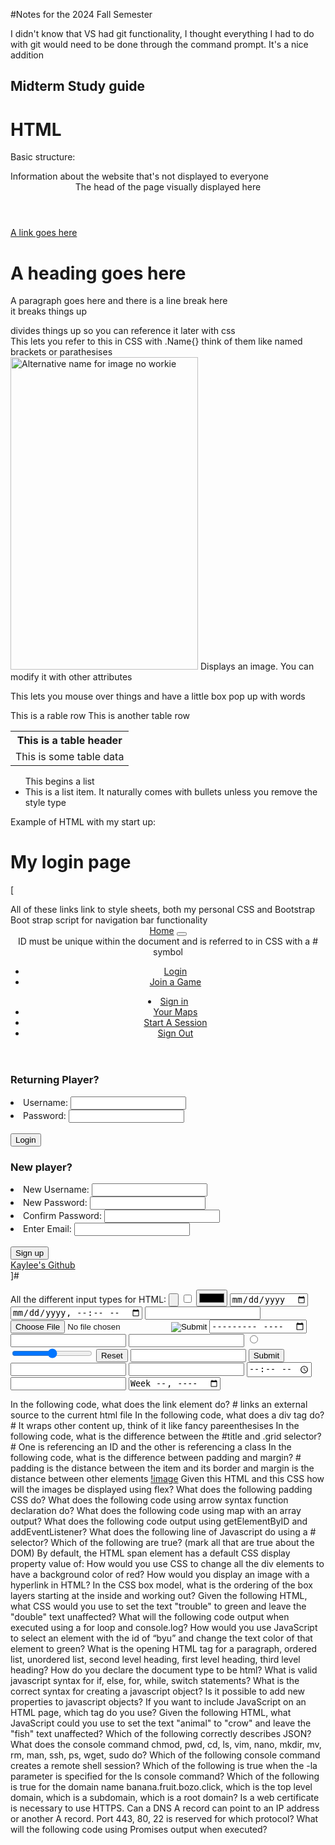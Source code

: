#Notes for the 2024 Fall Semester

I didn't know that VS had git functionality, I thought everything I had to do with git would need to be done through the command prompt. It's a nice addition

## Midterm Study guide

# HTML

Basic structure:

<!DOCTYPE HTML>
<html lang = "en">
  <head> Information about the website that's not displayed to everyone </head>
  <body>
    <header> The head of the page visually displayed here </header>
    <a href> A link goes here </a>
    <h1> A heading goes here </h1>
    <p> A paragraph goes here and there is a line break here <br> it breaks things up </p>
    <div> divides things up so you can reference it later with css </div>
    <div class = "Name" > This lets you refer to this in CSS with .Name{} think of them like named brackets or parathesises</div>
    <img src = "#" height = "500" width = "300" alt = "Alternative name for image no workie" > Displays an image. You can modify it with other attributes
    <p title = "Title"> This lets you mouse over things and have a little box pop up with words </p>
    <table class = "This defines a table">
      <tr> This is a rable row</tr>
        <th> This is a table header </th>
      <tr> This is another table row</tr>
        <td> This is some table data </td>
    </table>
    <ul> This begins a list
    <li> This is a list item. It naturally comes with bullets unless you remove the style type </li>
    </ul>
  </body>
  <footer></footer>
</html>

Example of HTML with my start up:

# My login page 

[<!DOCTYPE html>
<html lang="en" xmlns="http://www.w3.org/1999/html">
<head>
    <meta charset="UTF-8">
    <title>Login</title>
    <link href="LoginCSS.css" rel="stylesheet"> All of these links link to style sheets, both my personal CSS and Bootstrap
    <link href="https://cdn.jsdelivr.net/npm/bootstrap@5.3.3/dist/css/bootstrap.min.css" rel="stylesheet">
    <link href="https://getbootstrap.com/docs/5.3/assets/css/docs.css" rel="stylesheet">
    <script src="https://cdn.jsdelivr.net/npm/bootstrap@5.3.3/dist/js/bootstrap.bundle.min.js"></script> Boot strap script for navigation bar functionality
</head>


<body>
<header>
    <nav class="navbar navbar-expand-lg bg-body-tertiary">
        <div class="container-fluid">
            <a class="navbar-brand link-dark" href="index.html">Home</a>
            <button class="navbar-toggler" type="button" data-bs-toggle="collapse" data-bs-target="#navbarNav" aria-controls="navbarNav" aria-expanded="false" aria-label="Toggle navigation">
                <span class="navbar-toggler-icon"></span>
            </button>
            <div class="collapse navbar-collapse" id="navbarNav"> ID must be unique within the document and is referred to in CSS with a # symbol
                <ul class="navbar-nav">
                    <li class="nav-item">
                        <a class="nav-link link-dark" aria-current="page" href="login.html">Login</a>
                    </li>
                    <li class="nav-item">
                        <a class="nav-link link-dark" href="game.html">Join a Game</a>
                    </li>
                </ul>
            </div>
        </div>
        <li class="nav-item dropstart">
            <a class="nav-link dropdown-toggle link-dark" href="#" role="button" data-bs-toggle="dropdown" aria-expanded="false">
                Sign in
                <!--Display username if signed in -->
            </a>
            <ul class="dropdown-menu">
                <li><a class="nav-item dropdown-item link-dark" href="maps.html">Your Maps</a></li>
                <li><a class="dropdown-item link-dark" href="session.html">Start A Session</a></li>
                <li><a class="dropdown-item link-dark" href="index.html">Sign Out</a></li>
            </ul>
        </li>
    </nav>
</header>

<div class="image">
<div class = "information">
    <div class = "returning">
        <h3 class = "infotitle"> Returning Player?</h3>
        <li>
        <label for="username"> Username: </label>
        <input class = "return_info" type="text" id="username" name="username" required pattern="[A-z]{5,24}"/>
            <!--Verify username presence in database. If present, verify against password. If not, wrong username or password error-->
        </li>
        <li>
            <label for="password"> Password: </label>
            <input class = "return_info" type="password" id="password" name="password" required pattern="(?=.*\d)(?=.*[a-z])(?=.*[A-Z]).{8,24}">
            <!--verify password against username. If mismatched, display wrong username or password error -->
        </li>
<br>
        <input class = "submit" type="submit" value="Login">
<br>
    <h3 class = "infotitle"> New player? </h3>
    <li>
        <label for="newusername"> New Username: </label>
        <input class = "new_info" type="text" id="newusername" name="newusername" required pattern="[A-z]{5,24}">
        <!-- Save Username in Database-->
    </li>
    <li>
        <label for="newpassword"> New Password:</label>
        <input class = "new_info" type="password" id="newpassword" name="newpassword" required pattern="(?=.*\d)(?=.*[a-z])(?=.*[A-Z]).{8,24}">
    </li>
    <li>
        <!-- Make sure passwords match before making it User Password and saving to database-->
        <label> Confirm Password:</label>
        <input class = "new_info" type="password" id="confirmpassword" required>
    </li>
    <li>
        <label for="useremail"> Enter Email:</label>
        <input class = "new_info" type="email" id="useremail" name="useremail" required pattern="[A-z0-9]{1,}@[A-z0-9]{1,}[.][A-z]{3}">
        <!-- save user email in database. Used for account recovery and information -->
    </li>
    <br>
    <input class = "submit" type="submit" value = "Sign up">
</div>
</div>

</body>
<footer>
    <a href="https://github.com/Teddy-Dragon/startup"> Kaylee's Github </a>

</footer>
</div>
</html>
]#

All the different input types for HTML:
<input type="button">
<input type="checkbox">
<input type="color">
<input type="date">
<input type="datetime-local">
<input type="email">
<input type="file">
<input type="hidden">
<input type="image">
<input type="month">
<input type="number">
<input type="password">
<input type="radio">
<input type="range">
<input type="reset">
<input type="search">
<input type="submit">
<input type="tel">
<input type="text">
<input type="time">
<input type="url">
<input type="week">









In the following code, what does the link element do? # links an external source to the current html file
In the following code,  what does a div tag do? # It wraps other content up, think of it like fancy pareenthesises
In the following code, what is the difference between the #title and .grid selector? # One is referencing an ID and the other is referencing a class
In the following code, what is the difference between padding and margin? # padding is the distance between the item and its border and margin is the distance between other elements [!image](https://static-kb.siteground.com/wp-content/uploads/sites/2/2023/10/what-is-padding.jpg)
Given this HTML and this CSS how will the images be displayed using flex?
What does the following padding CSS do?
What does the following code using arrow syntax function declaration do?
What does the following code using map with an array output?
What does the following code output using getElementByID and addEventListener?
What does the following line of Javascript do using a # selector?
Which of the following are true? (mark all that are true about the DOM)
By default, the HTML span element has a default CSS display property value of: 
How would you use CSS to change all the div elements to have a background color of red?
How would you display an image with a hyperlink in HTML?
In the CSS box model, what is the ordering of the box layers starting at the inside and working out?
Given the following HTML, what CSS would you use to set the text "trouble" to green and leave the "double" text unaffected?
What will the following code output when executed using a for loop and console.log?
How would you use JavaScript to select an element with the id of “byu” and change the text color of that element to green?
What is the opening HTML tag for a paragraph, ordered list, unordered list, second level heading, first level heading, third level heading?
How do you declare the document type to be html?
What is valid javascript syntax for if, else, for, while, switch statements?
What is the correct syntax for creating a javascript object?
Is it possible to add new properties to javascript objects?
If you want to include JavaScript on an HTML page, which tag do you use?
Given the following HTML, what JavaScript could you use to set the text "animal" to "crow" and leave the "fish" text unaffected?
Which of the following correctly describes JSON?
What does the console command chmod, pwd, cd, ls, vim, nano, mkdir, mv, rm, man, ssh, ps, wget, sudo  do?
Which of the following console command creates a remote shell session?
Which of the following is true when the -la parameter is specified for the ls console command?
Which of the following is true for the domain name banana.fruit.bozo.click, which is the top level domain, which is a subdomain, which is a root domain?
Is a web certificate is necessary to use HTTPS.
Can a DNS A record can point to an IP address or another A record.
Port 443, 80, 22 is reserved for which protocol?
What will the following code using Promises output when executed?

